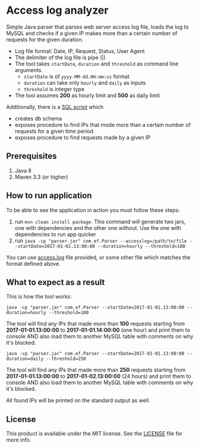 # Access log analyzer

Simple Java parser that parses web server access log file, loads the log to MySQL and checks if a given IP makes more than a certain number of requests for the given duration. 

- Log file format: Date, IP, Request, Status, User Agent
- The delimiter of the log file is pipe (|)
- The tool takes `startDate`, `duration` and `threshold` as command line arguments. 
    * `startDate` is of `yyyy-MM-dd.HH:mm:ss` format
    * `duration` can take only `hourly` and `daily` as inputs
    * `threshold` is integer type
- The tool assumes **200** as hourly limit and **500** as daily limit

Additionally, there is a [SQL script](initial.sql) which 
- creates db schema
- exposes procedure to find IPs that mode more than a certain number of requests for a given time period
- exposes procedure to find requests made by a given IP
 	
## Prerequisites

1. Java 8
2. Maven 3.3 (or higher)

## How to run application

To be able to see the application in action you must follow these steps:

1. run `mvn clean install package`. This command will generate two jars, one with dependencies and the other one without. Use the one with dependencies to run app quicker
2. run `java -cp "parser.jar" com.ef.Parser --accesslog=/path/to/file --startDate=2017-01-01.13:00:00 --duration=hourly --threshold=100`

You can use [access.log](access.log) file provided, or some other file which matches the format defined above.

## What to expect as a result

This is how the tool works:

    java -cp "parser.jar" com.ef.Parser --startDate=2017-01-01.13:00:00 --duration=hourly --threshold=100
	
The tool will find any IPs that made more than **100** requests starting from **2017-01-01.13:00:00** to **2017-01-01.14:00:00** (one hour) and print them to console AND also load them to another MySQL table with comments on why it's blocked.

	java -cp "parser.jar" com.ef.Parser --startDate=2017-01-01.13:00:00 --duration=daily --threshold=250

The tool will find any IPs that made more than **250** requests starting from **2017-01-01.13:00:00** to **2017-01-02.13:00:00** (24 hours) and print them to console AND also load them to another MySQL table with comments on why it's blocked.

All found IPs will be printed on the standard output as well.

## License

This product is available under the MIT license. See the [LICENSE](LICENSE) file for more info. 